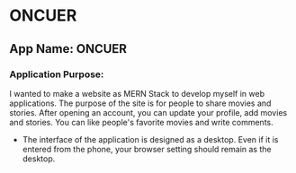 ﻿# ONCUER

## App Name: ONCUER

### Application Purpose: 
I wanted to make a website as MERN Stack to develop myself in web applications. The purpose of the site is for people to share movies and stories. After opening an account, you can update your profile, add movies and stories. You can like people's favorite movies and write comments.

- The interface of the application is designed as a desktop. Even if it is entered from the phone, your browser setting should remain as the desktop. 
